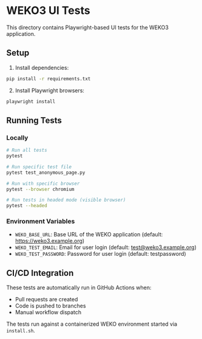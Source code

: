 # WEKO3 UI Tests

This directory contains Playwright-based UI tests for the WEKO3 application.

## Setup

1. Install dependencies:

```bash
pip install -r requirements.txt
```

2. Install Playwright browsers:

```bash
playwright install
```

## Running Tests

### Locally

```bash
# Run all tests
pytest

# Run specific test file
pytest test_anonymous_page.py

# Run with specific browser
pytest --browser chromium

# Run tests in headed mode (visible browser)
pytest --headed
```

### Environment Variables

- `WEKO_BASE_URL`: Base URL of the WEKO application (default: https://weko3.example.org)
- `WEKO_TEST_EMAIL`: Email for user login (default: test@weko3.example.org)
- `WEKO_TEST_PASSWORD`: Password for user login (default: testpassword)

## CI/CD Integration

These tests are automatically run in GitHub Actions when:
- Pull requests are created
- Code is pushed to branches
- Manual workflow dispatch

The tests run against a containerized WEKO environment started via `install.sh`.
